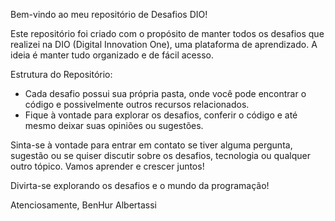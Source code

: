 Bem-vindo ao meu repositório de Desafios DIO!

Este repositório foi criado com o propósito de manter todos os desafios que realizei na DIO (Digital Innovation One), uma plataforma de aprendizado. A ideia é manter tudo organizado e de fácil acesso.

Estrutura do Repositório:
- Cada desafio possui sua própria pasta, onde você pode encontrar o código e possivelmente outros recursos relacionados.
- Fique à vontade para explorar os desafios, conferir o código e até mesmo deixar suas opiniões ou sugestões.

Sinta-se à vontade para entrar em contato se tiver alguma pergunta, sugestão ou se quiser discutir sobre os desafios, tecnologia ou qualquer outro tópico. Vamos aprender e crescer juntos!

Divirta-se explorando os desafios e o mundo da programação!

Atenciosamente,
BenHur Albertassi
